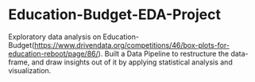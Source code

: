 # Education-Budget-EDA-Project
Exploratory data analysis on Education-Budget(https://www.drivendata.org/competitions/46/box-plots-for-education-reboot/page/86/). Built a Data Pipeline to restructure the data-frame, and draw insights out of it by applying statistical analysis and visualization.
